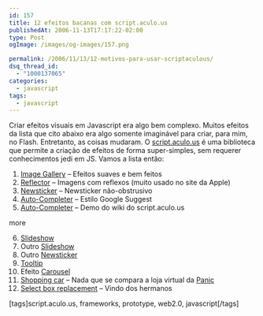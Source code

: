 ```yaml
---
id: 157
title: 12 efeitos bacanas com script.aculo.us
publishedAt: 2006-11-13T17:17:22-02:00
type: Post
ogImage: /images/og-images/157.png

permalink: /2006/11/13/12-motivos-para-usar-scriptaculous/
dsq_thread_id:
  - "1000137065"
categories:
  - javascript
tags:
  - javascript
---
```

Criar efeitos visuais em Javascript era algo bem complexo. Muitos efeitos da lista que cito abaixo era algo somente imaginável para criar, para mim, no Flash. Entretanto, as coisas mudaram. O [script.aculo.us](http://script.aculo.us/) é uma biblioteca que permite a criação de efeitos de forma super-simples, sem requerer conhecimentos jedi em JS. Vamos a lista então:

1) [Image Gallery](http://pragmaticobjects.org/index.php?itemid=7) – Efeitos suaves e bem feitos  
2) [Reflector](http://mir.aculo.us/stuff/reflector/reflector.html) – Imagens com reflexos (muito usado no site da Apple)  
3) [Newsticker](http://www.bartelme.at/journal/archive/accessible_javascript_newsticker) – Newsticker não-obstrusivo  
4) [Auto-Completer](http://www.ajaxcf.com/blog/index.cfm/2006/2/28/Building-a-Local-AutoCompleter) – Estilo Google Suggest  
5) [Auto-Completer](http://wiki.script.aculo.us/scriptaculous/show/Autocompleter.Local) – Demo do wiki do script.aculo.us  

<span className="hidden">more</span>

6) [Slideshow](http://blog.remvee.net/post/17)  
7) Outro [Slideshow](http://www.bigbold.com/snippets/posts/show/1068)  
8) Outro [Newsticker](http://mikeomatic.net/?p=78)  
9) [Tooltip](http://blog.innerewut.de/articles/2006/10/19/a-prototype-based-javascript-tooltip)  
10) Efeito [Carousel](http://prototype-carousel.xilinus.com/)  
11) [Shopping car](http://www.ajaxlessons.com/2006/02/19/ajax-workshop-3-shopping-cart-using-scriptaculous) – Nada que se compara a loja virtual da [Panic](http://panic.com/goods/)  
12) [Select box replacement](http://www.glanzani.com.ar/select/) – Vindo dos hermanos

[tags]script.aculo.us, frameworks, prototype, web2.0, javascript[/tags]
